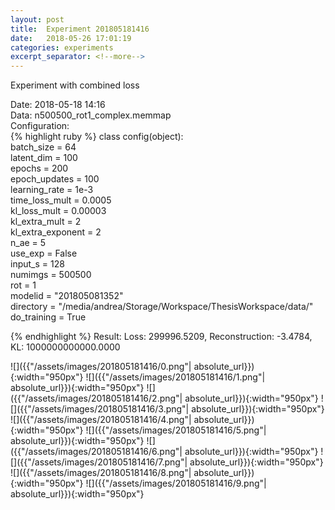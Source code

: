 ```yaml
---
layout: post
title:  Experiment 201805181416
date:   2018-05-26 17:01:19
categories: experiments
excerpt_separator: <!--more-->
---
```

Experiment with combined loss  

 <!--more-->
Date: 2018-05-18 14:16  
Data: n500500_rot1_complex.memmap  
Configuration:   
{% highlight ruby %}
class config(object):  
    batch_size = 64  
    latent_dim = 100  
    epochs = 200  
    epoch_updates = 100  
    learning_rate = 1e-3   
    time_loss_mult = 0.0005   
    kl_loss_mult = 0.00003  
    kl_extra_mult = 2   
    kl_extra_exponent = 2  
    n_ae = 5  
    use_exp = False  
    input_s = 128  
    numimgs = 500500  
    rot = 1  
    modelid = "201805081352"  
    directory = "/media/andrea/Storage/Workspace/ThesisWorkspace/data/"  
    do_training = True  
  
{% endhighlight %}
Result: Loss: 299996.5209, Reconstruction: -3.4784, KL: 1000000000000.0000  

![]({{"/assets/images/201805181416/0.png"| absolute_url}}){:width="950px"}
![]({{"/assets/images/201805181416/1.png"| absolute_url}}){:width="950px"}
![]({{"/assets/images/201805181416/2.png"| absolute_url}}){:width="950px"}
![]({{"/assets/images/201805181416/3.png"| absolute_url}}){:width="950px"}
![]({{"/assets/images/201805181416/4.png"| absolute_url}}){:width="950px"}
![]({{"/assets/images/201805181416/5.png"| absolute_url}}){:width="950px"}
![]({{"/assets/images/201805181416/6.png"| absolute_url}}){:width="950px"}
![]({{"/assets/images/201805181416/7.png"| absolute_url}}){:width="950px"}
![]({{"/assets/images/201805181416/8.png"| absolute_url}}){:width="950px"}
![]({{"/assets/images/201805181416/9.png"| absolute_url}}){:width="950px"}
